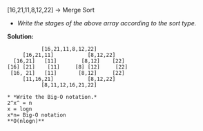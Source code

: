 [16,21,11,8,12,22] -> Merge Sort


* *Write the stages of the above array according to the sort type.*

**Solution:**
```
           [16,21,11,8,12,22]
     [16,21,11]           [8,12,22]
  [16,21]   [11]        [8,12]    [22]
[16] [21]    [11]     [8] [12]     [22]
 [16, 21]   [11]       [8,12]     [22]
     [11,16,21]           [8,12,22]
           [8,11,12,16,21,22]
```
```
* *Write the Big-O notation.*
2^x^ = n
x = logn
x*n= Big-O notation
**O(nlogn)**
```